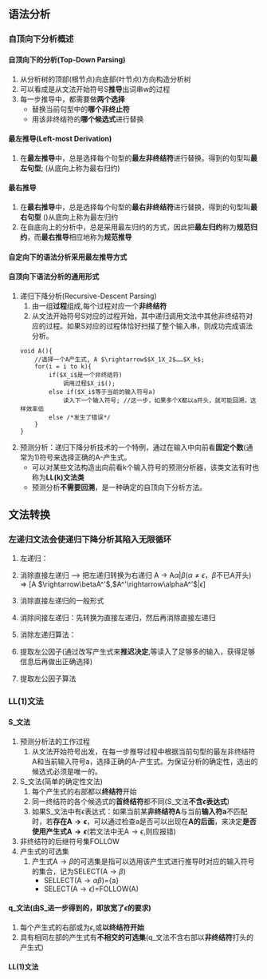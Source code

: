 ## 语法分析

### 自顶向下分析概述

#### 自顶向下的分析(Top-Down Parsing)
1. 从分析树的顶部(根节点)向底部(叶节点)方向构造分析树
2. 可以看成是从文法开始符号S**推导**出词串w的过程
3. 每一步推导中，都需要做**两个选择**
    * 替换当前句型中的**哪个非终止符**
    * 用该非终结符的**哪个候选式**进行替换

#### 最左推导(Left-most Derivation)
1. 在**最左推导**中，总是选择每个句型的**最左非终结符**进行替换。得到的句型叫**最左句型**;   (从底向上称为最右归约)

#### 最右推导
1. 在**最右推导**中，总是选择每个句型的**最右非终结符**进行替换，得到的句型叫**最右句型**   ()从底向上称为最左归约
2. 在自底向上的分析中，总是采用最左归约的方式，因此把**最左归约**称为**规范归约**，而**最右推导**相应地称为**规范推导**

#### 自定向下的语法分析采用最左推导方式

#### 自顶向下语法分析的通用形式
1. 递归下降分析(Recursive-Descent Parsing)
    1. 由一组**过程**组成,每个过程对应一个**非终结符**
    2. 从文法开始符号S对应的过程开始，其中递归调用文法中其他非终结符对应的过程。如果S对应的过程体恰好扫描了整个输入串，则成功完成语法分析。
    ```
    void A(){
        //选择一个A产生式, A $\rightarrow$$X_1X_2$……$X_k$;
        for(i = i to k){
            if($X_i$是一个非终结符)
                调用过程$X_i$();
            else if($X_i$等于当前的输入符号a)
                读入下一个输入符号; //这一步，如果多个X都以a开头，就可能回溯，这样效率低
            else /*发生了错误*/
        }
    }
    ```
2. 预测分析：递归下降分析技术的一个特例，通过在输入中向前看**固定个数**(通常为1)符号来选择正确的A-产生式。
    * 可以对某些文法构造出向前看k个输入符号的预测分析器，该类文法有时也称为**LL(k)文法类**
    * 预测分析**不需要回溯**，是一种确定的自顶向下分析方法。

## 文法转换

### 左递归文法会使递归下降分析其陷入**无限循环**
1. 左递归：
2. 消除直接左递归  --> 把左递归转换为右递归
A $\rightarrow$ A$\alpha$|$\beta$($\alpha\neq\epsilon$，$\beta$不已A开头)  $\Rightarrow$ [A $\rightarrow\betaA^'$,$A^'\rightarrow\alphaA^'$|$\epsilon$]
3. 消除直接左递归的一般形式

4. 消除间接左递归：先转换为直接左递归，然后再消除直接左递归
5. 消除左递归算法：

6. 提取左公因子(通过改写产生式来**推迟决定**,等读入了足够多的输入，获得足够信息后再做出正确选择)

7. 提取左公因子算法

### LL(1)文法

#### S_文法
1. 预测分析法的工作过程
    1. 从文法开始符号出发，在每一步推导过程中根据当前句型的最左非终结符A和当前输入符号a，选择正确的A-产生式。为保证分析的确定性，选出的候选式必须是唯一的。
2. S_文法(简单的确定性文法)
    1. 每个产生式的右部都以**终结符**开始
    2. 同一终结符的各个候选式的**首终结符**都不同(S_文法**不含$\epsilon$表达式**)
    3. 如果S_文法中有$\epsilon$表达式：如果当前某**非终结符A**与当前**输入符a**不匹配时，若**存在A$\rightarrow\epsilon$**，可以通过检查a是否可以出现在**A的后面**，来决定**是否使用产生式A$\rightarrow\epsilon$**(若文法中无A$\rightarrow\epsilon$,则应报错)
3. 非终结符的后继符号集FOLLOW
4. 产生式的可选集
    1. 产生式A$\rightarrow\beta$的可选集是指可以选用该产生式进行推导时对应的输入符号的集合，记为SELECT(A$\rightarrow\beta$)
        * SELLECT(A$\rightarrow\alpha\beta$)={a}
        * SELECT(A$\rightarrow\epsilon$)=FOLLOW(A)

#### q_文法(由S_进一步得到的，即放宽了$\epsilon$的要求)
1. 每个产生式的右部或为$\epsilon$,或**以终结符开始**
2. 具有相同左部的产生式有**不相交的可选集**(q_文法不含右部以**非终结符**打头的产生式)

#### LL(1)文法